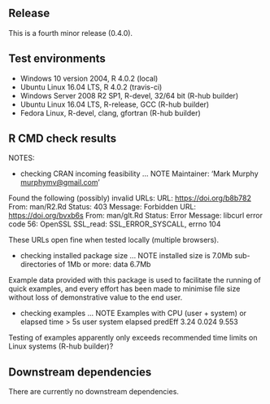 ## Release
This is a fourth minor release (0.4.0).

## Test environments
* Windows 10 version 2004, R 4.0.2 (local)
* Ubuntu Linux 16.04 LTS, R 4.0.2 (travis-ci)
* Windows Server 2008 R2 SP1, R-devel, 32/64 bit (R-hub builder)
* Ubuntu Linux 16.04 LTS, R-release, GCC (R-hub builder)
* Fedora Linux, R-devel, clang, gfortran (R-hub builder)

## R CMD check results
NOTES:

* checking CRAN incoming feasibility ... NOTE
Maintainer: ‘Mark Murphy <murphymv@gmail.com>’

Found the following (possibly) invalid URLs:
  URL: https://doi.org/b8b782
    From: man/R2.Rd
    Status: 403
    Message: Forbidden
  URL: https://doi.org/bvxb6s
    From: man/glt.Rd
    Status: Error
    Message: libcurl error code 56:
      	OpenSSL SSL_read: SSL_ERROR_SYSCALL, errno 104

These URLs open fine when tested locally (multiple browsers).

* checking installed package size ... NOTE
  installed size is  7.0Mb
  sub-directories of 1Mb or more:
    data   6.7Mb

Example data provided with this package is used to facilitate the running of
quick examples, and every effort has been made to minimise file size without
loss of demonstrative value to the end user.

* checking examples ... NOTE
Examples with CPU (user + system) or elapsed time > 5s
        user system elapsed
predEff 3.24  0.024   9.553

Testing of examples apparently only exceeds recommended time limits on Linux
systems (R-hub builder)?

## Downstream dependencies
There are currently no downstream dependencies.
